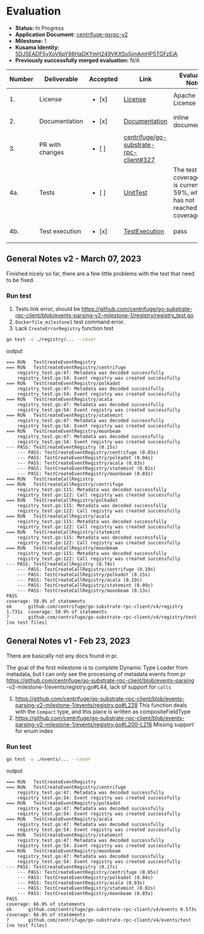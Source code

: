# Evaluation

- **Status:** In Progress
- **Application Document:** [centrifuge-gsrpc-v2](https://github.com/w3f/Grants-Program/blob/master/applications/centrifuge-gsrpc-v2.md)
- **Milestone:** 1
- **Kusama Identity:** [5DJ5EADF5yXoV6pY86HaDXYmH249VKXSo5jmAmHP5TGFzEjA](https://kusama.subscan.io/account/5DJ5EADF5yXoV6pY86HaDXYmH249VKXSo5jmAmHP5TGFzEjA)
- **Previously successfully merged evaluation:** N/A

| Number | Deliverable     | Accepted                | Link                                                                                                                              | Evaluation Notes                                                                |
|--------|-----------------|-------------------------|-----------------------------------------------------------------------------------------------------------------------------------|---------------------------------------------------------------------------------|
| 1.     | License         | <ul><li>[x] </li> </ul> | [License](https://github.com/centrifuge/go-substrate-rpc-client/blob/events-parsing-v2-milestone-1/LICENSE)                       | Apache License v2                                                               |
| 2.     | Documentation   | <ul><li>[x] </li></ul>  | [Documentation](https://github.com/centrifuge/go-substrate-rpc-client/blob/events-parsing-v2-milestone-1/README.md)               | inline documentation                                                            |
| 3.     | PR with changes | <ul><li>[ ] </li></ul>  | [centrifuge/go-substrate-rpc-client#327](https://github.com/centrifuge/go-substrate-rpc-client/pull/327)                          |                                                                                 |
| 4a.    | Tests           | <ul><li>[ ] </li></ul>  | [UnitTest](https://github.com/centrifuge/go-substrate-rpc-client/blob/events-parsing-v2-milestone-1/registry/registry_test.go)    | The test coverage rate is currently at 59%, which has not reached full coverage |
| 4b.    | Test execution  | <ul><li>[x] </li></ul>  | [TestExecution](https://github.com/centrifuge/go-substrate-rpc-client/blob/aa507a89484f162b47e1a2e6b71827307183b013/Makefile#L49) | pass                                                                            |


## General Notes v2 - March 07, 2023

Finished nicely so far, there are a few little problems with the test that need to be fixed.

### Run test

1. Tests link error, should be https://github.com/centrifuge/go-substrate-rpc-client/blob/events-parsing-v2-milestone-1/registry/registry_test.go
2. ``Dockerfile_milestone1`` test command error.
3. Lack ``CreateErrorRegistry`` function test

```bash
go test -v ./registry/... --cover
```

output
```
=== RUN   TestCreateEventRegistry
=== RUN   TestCreateEventRegistry/centrifuge
    registry_test.go:47: Metadata was decoded successfully
    registry_test.go:54: Event registry was created successfully
=== RUN   TestCreateEventRegistry/polkadot
    registry_test.go:47: Metadata was decoded successfully
    registry_test.go:54: Event registry was created successfully
=== RUN   TestCreateEventRegistry/acala
    registry_test.go:47: Metadata was decoded successfully
    registry_test.go:54: Event registry was created successfully
=== RUN   TestCreateEventRegistry/statemint
    registry_test.go:47: Metadata was decoded successfully
    registry_test.go:54: Event registry was created successfully
=== RUN   TestCreateEventRegistry/moonbeam
    registry_test.go:47: Metadata was decoded successfully
    registry_test.go:54: Event registry was created successfully
--- PASS: TestCreateEventRegistry (0.15s)
    --- PASS: TestCreateEventRegistry/centrifuge (0.03s)
    --- PASS: TestCreateEventRegistry/polkadot (0.04s)
    --- PASS: TestCreateEventRegistry/acala (0.03s)
    --- PASS: TestCreateEventRegistry/statemint (0.02s)
    --- PASS: TestCreateEventRegistry/moonbeam (0.03s)
=== RUN   TestCreateCallRegistry
=== RUN   TestCreateCallRegistry/centrifuge
    registry_test.go:115: Metadata was decoded successfully
    registry_test.go:122: Call registry was created successfully
=== RUN   TestCreateCallRegistry/polkadot
    registry_test.go:115: Metadata was decoded successfully
    registry_test.go:122: Call registry was created successfully
=== RUN   TestCreateCallRegistry/acala
    registry_test.go:115: Metadata was decoded successfully
    registry_test.go:122: Call registry was created successfully
=== RUN   TestCreateCallRegistry/statemint
    registry_test.go:115: Metadata was decoded successfully
    registry_test.go:122: Call registry was created successfully
=== RUN   TestCreateCallRegistry/moonbeam
    registry_test.go:115: Metadata was decoded successfully
    registry_test.go:122: Call registry was created successfully
--- PASS: TestCreateCallRegistry (0.74s)
    --- PASS: TestCreateCallRegistry/centrifuge (0.19s)
    --- PASS: TestCreateCallRegistry/polkadot (0.15s)
    --- PASS: TestCreateCallRegistry/acala (0.19s)
    --- PASS: TestCreateCallRegistry/statemint (0.09s)
    --- PASS: TestCreateCallRegistry/moonbeam (0.13s)
PASS
coverage: 58.9% of statements
ok      github.com/centrifuge/go-substrate-rpc-client/v4/registry       1.731s  coverage: 58.9% of statements
?       github.com/centrifuge/go-substrate-rpc-client/v4/registry/test  [no test files]
```



## General Notes v1 - Feb 23, 2023

There are basically not any docs found in pr.

The goal of the first milestone is to complete Dynamic Type Loader from metadata, but I can only see the processing of metadata events from pr https://github.com/centrifuge/go-substrate-rpc-client/blob/events-parsing -v2-milestone-1/events/registry.go#L44, lack of support for ``calls``

1. https://github.com/centrifuge/go-substrate-rpc-client/blob/events-parsing-v2-milestone-1/events/registry.go#L228 This function deals with the ``Compact`` type, and this place is written as compositeFieldType
2. https://github.com/centrifuge/go-substrate-rpc-client/blob/events-parsing-v2-milestone-1/events/registry.go#L200-L216 Missing support for enum index

### Run test 

```bash
go test -v ./events/... --cover
```

output
```
=== RUN   TestCreateEventRegistry
=== RUN   TestCreateEventRegistry/centrifuge
    registry_test.go:47: Metadata was decoded successfully
    registry_test.go:54: Event registry was created successfully
=== RUN   TestCreateEventRegistry/polkadot
    registry_test.go:47: Metadata was decoded successfully
    registry_test.go:54: Event registry was created successfully
=== RUN   TestCreateEventRegistry/acala
    registry_test.go:47: Metadata was decoded successfully
    registry_test.go:54: Event registry was created successfully
=== RUN   TestCreateEventRegistry/statemint
    registry_test.go:47: Metadata was decoded successfully
    registry_test.go:54: Event registry was created successfully
=== RUN   TestCreateEventRegistry/moonbeam
    registry_test.go:47: Metadata was decoded successfully
    registry_test.go:54: Event registry was created successfully
--- PASS: TestCreateEventRegistry (0.17s)
    --- PASS: TestCreateEventRegistry/centrifuge (0.05s)
    --- PASS: TestCreateEventRegistry/polkadot (0.04s)
    --- PASS: TestCreateEventRegistry/acala (0.03s)
    --- PASS: TestCreateEventRegistry/statemint (0.02s)
    --- PASS: TestCreateEventRegistry/moonbeam (0.03s)
PASS
coverage: 66.0% of statements
ok      github.com/centrifuge/go-substrate-rpc-client/v4/events 0.573s  coverage: 66.0% of statements
?       github.com/centrifuge/go-substrate-rpc-client/v4/events/test    [no test files]

```